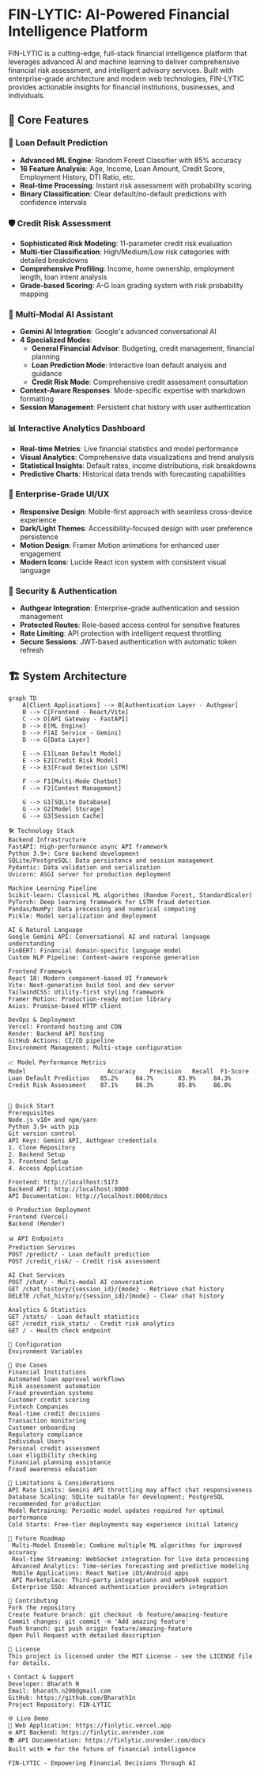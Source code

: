 # FIN-LYTIC: AI-Powered Financial Intelligence Platform

FIN-LYTIC is a cutting-edge, full-stack financial intelligence platform that leverages advanced AI and machine learning to deliver comprehensive financial risk assessment, and intelligent advisory services. Built with enterprise-grade architecture and modern web technologies, FIN-LYTIC provides actionable insights for financial institutions, businesses, and individuals.

## 🚀 Core Features

### 🎯 **Loan Default Prediction**
- **Advanced ML Engine**: Random Forest Classifier with 85% accuracy
- **16 Feature Analysis**: Age, Income, Loan Amount, Credit Score, Employment History, DTI Ratio, etc.
- **Real-time Processing**: Instant risk assessment with probability scoring
- **Binary Classification**: Clear default/no-default predictions with confidence intervals

### 🛡️ **Credit Risk Assessment** 
- **Sophisticated Risk Modeling**: 11-parameter credit risk evaluation
- **Multi-tier Classification**: High/Medium/Low risk categories with detailed breakdowns
- **Comprehensive Profiling**: Income, home ownership, employment length, loan intent analysis
- **Grade-based Scoring**: A-G loan grading system with risk probability mapping

### 🤖 **Multi-Modal AI Assistant**
- **Gemini AI Integration**: Google's advanced conversational AI
- **4 Specialized Modes**:
  - **General Financial Advisor**: Budgeting, credit management, financial planning
  - **Loan Prediction Mode**: Interactive loan default analysis and guidance
  - **Credit Risk Mode**: Comprehensive credit assessment consultation  
- **Context-Aware Responses**: Mode-specific expertise with markdown formatting
- **Session Management**: Persistent chat history with user authentication

### 📊 **Interactive Analytics Dashboard**
- **Real-time Metrics**: Live financial statistics and model performance
- **Visual Analytics**: Comprehensive data visualizations and trend analysis
- **Statistical Insights**: Default rates, income distributions, risk breakdowns
- **Predictive Charts**: Historical data trends with forecasting capabilities

### 🎨 **Enterprise-Grade UI/UX**
- **Responsive Design**: Mobile-first approach with seamless cross-device experience
- **Dark/Light Themes**: Accessibility-focused design with user preference persistence
- **Motion Design**: Framer Motion animations for enhanced user engagement
- **Modern Icons**: Lucide React icon system with consistent visual language

### 🔐 **Security & Authentication**
- **Authgear Integration**: Enterprise-grade authentication and session management
- **Protected Routes**: Role-based access control for sensitive features
- **Rate Limiting**: API protection with intelligent request throttling
- **Secure Sessions**: JWT-based authentication with automatic token refresh

## 🏗️ System Architecture

```mermaid
graph TD
    A[Client Applications] --> B[Authentication Layer - Authgear]
    B --> C[Frontend - React/Vite]
    C --> D[API Gateway - FastAPI]
    D --> E[ML Engine]
    D --> F[AI Service - Gemini]
    D --> G[Data Layer]
    
    E --> E1[Loan Default Model]
    E --> E2[Credit Risk Model] 
    E --> E3[Fraud Detection LSTM]
    
    F --> F1[Multi-Mode Chatbot]
    F --> F2[Context Management]
    
    G --> G1[SQLite Database]
    G --> G2[Model Storage]
    G --> G3[Session Cache]

🛠️ Technology Stack
Backend Infrastructure
FastAPI: High-performance async API framework
Python 3.9+: Core backend development
SQLite/PostgreSQL: Data persistence and session management
Pydantic: Data validation and serialization
Uvicorn: ASGI server for production deployment

Machine Learning Pipeline
Scikit-learn: Classical ML algorithms (Random Forest, StandardScaler)
PyTorch: Deep learning framework for LSTM fraud detection
Pandas/NumPy: Data processing and numerical computing
Pickle: Model serialization and deployment

AI & Natural Language
Google Gemini API: Conversational AI and natural language understanding
FinBERT: Financial domain-specific language model
Custom NLP Pipeline: Context-aware response generation

Frontend Framework
React 18: Modern component-based UI framework
Vite: Next-generation build tool and dev server
TailwindCSS: Utility-first styling framework
Framer Motion: Production-ready motion library
Axios: Promise-based HTTP client

DevOps & Deployment
Vercel: Frontend hosting and CDN
Render: Backend API hosting
GitHub Actions: CI/CD pipeline
Environment Management: Multi-stage configuration

📈 Model Performance Metrics
Model	                    Accuracy	Precision	Recall	F1-Score
Loan Default Prediction	  85.2%	    84.7%	    83.9%	  84.3%
Credit Risk Assessment	  87.1%	    86.3%	    85.8%	  86.0%


🚀 Quick Start
Prerequisites
Node.js v18+ and npm/yarn
Python 3.9+ with pip
Git version control
API Keys: Gemini API, Authgear credentials
1. Clone Repository
2. Backend Setup
3. Frontend Setup
4. Access Application

Frontend: http://localhost:5173
Backend API: http://localhost:8000
API Documentation: http://localhost:8000/docs

🌐 Production Deployment
Frontend (Vercel)
Backend (Render)

📊 API Endpoints
Prediction Services
POST /predict/ - Loan default prediction
POST /credit_risk/ - Credit risk assessment

AI Chat Services
POST /chat/ - Multi-modal AI conversation
GET /chat_history/{session_id}/{mode} - Retrieve chat history
DELETE /chat_history/{session_id}/{mode} - Clear chat history

Analytics & Statistics
GET /stats/ - Loan default statistics
GET /credit_risk_stats/ - Credit risk analytics
GET / - Health check endpoint

🔧 Configuration
Environment Variables

🎯 Use Cases
Financial Institutions
Automated loan approval workflows
Risk assessment automation
Fraud prevention systems
Customer credit scoring
Fintech Companies
Real-time credit decisions
Transaction monitoring
Customer onboarding
Regulatory compliance
Individual Users
Personal credit assessment
Loan eligibility checking
Financial planning assistance
Fraud awareness education

🚧 Limitations & Considerations
API Rate Limits: Gemini API throttling may affect chat responsiveness
Database Scaling: SQLite suitable for development; PostgreSQL recommended for production
Model Retraining: Periodic model updates required for optimal performance
Cold Starts: Free-tier deployments may experience initial latency

🔮 Future Roadmap
 Multi-Model Ensemble: Combine multiple ML algorithms for improved accuracy
 Real-time Streaming: WebSocket integration for live data processing
 Advanced Analytics: Time-series forecasting and predictive modeling
 Mobile Applications: React Native iOS/Android apps
 API Marketplace: Third-party integrations and webhook support
 Enterprise SSO: Advanced authentication providers integration

🤝 Contributing
Fork the repository
Create feature branch: git checkout -b feature/amazing-feature
Commit changes: git commit -m 'Add amazing feature'
Push branch: git push origin feature/amazing-feature
Open Pull Request with detailed description

📄 License
This project is licensed under the MIT License - see the LICENSE file for details.

📞 Contact & Support
Developer: Bharath N
Email: bharath.n208@gmail.com
GitHub: https://github.com/Bharath1n
Project Repository: FIN-LYTIC

🌐 Live Demo
🔗 Web Application: https://finlytic.vercel.app
⚙️ API Backend: https://finlytic.onrender.com
📚 API Documentation: https://finlytic.onrender.com/docs
Built with ❤️ for the future of financial intelligence

FIN-LYTIC - Empowering Financial Decisions Through AI